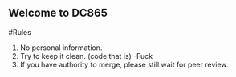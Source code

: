 ## Welcome to DC865

#Rules
1. No personal information.
2. Try to keep it clean. (code that is) -Fuck
3. If you have authority to merge, please still wait for peer review.